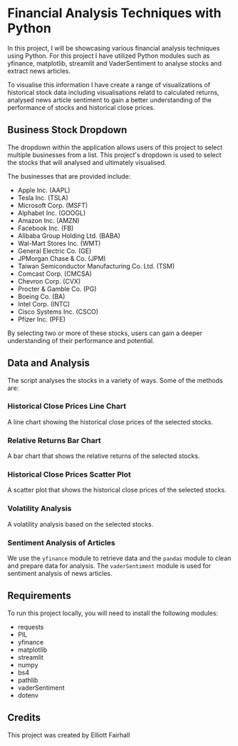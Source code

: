 
# Financial Analysis Techniques with Python

In this project, I will be showcasing various financial analysis techniques using Python. For this project I have utilized Python modules such as yfinance, matplotlib, streamlit and VaderSentiment to analyse stocks and extract news articles.

To visualise this information I have create a range of visualizations of historical stock data including visualisations relatd to calculated returns, analysed news article sentiment to gain a better understanding of the performance of stocks and historical close prices.

## Business Stock Dropdown

The dropdown within the application allows users of this project to select multiple businesses from a list. This project's dropdown is used to select the stocks that  will analysed and ultimately visualised. 

The businesses that are provided include:

-   Apple Inc. (AAPL)
-   Tesla Inc. (TSLA)
-   Microsoft Corp. (MSFT)
-   Alphabet Inc. (GOOGL)
-   Amazon Inc. (AMZN)
-   Facebook Inc. (FB)
-   Alibaba Group Holding Ltd. (BABA)
-   Wal-Mart Stores Inc. (WMT)
-   General Electric Co. (GE)
-   JPMorgan Chase & Co. (JPM)
-   Taiwan Semiconductor Manufacturing Co. Ltd. (TSM)
-   Comcast Corp. (CMCSA)
-   Chevron Corp. (CVX)
-   Procter & Gamble Co. (PG)
-   Boeing Co. (BA)
-   Intel Corp. (INTC)
-   Cisco Systems Inc. (CSCO)
-   Pfizer Inc. (PFE)

By selecting two or more of these stocks, users can gain a deeper understanding of their performance and potential.

## Data and Analysis

The script analyses the stocks in a variety of ways. Some of the methods are:

### Historical Close Prices Line Chart

A line chart showing the historical close prices of the selected stocks.

### Relative Returns Bar Chart

A bar chart that shows the relative returns of the selected stocks.

### Historical Close Prices Scatter Plot

A scatter plot that shows the historical close prices of the selected stocks.

### Volatility Analysis

A volatility analysis based on the selected stocks.

### Sentiment Analysis of Articles

We use the `yfinance` module to retrieve data and the `pandas` module to clean and prepare data for analysis. The `vaderSentiment` module is used for sentiment analysis of news articles.

## Requirements

To run this project locally, you will need to install the following modules:

-   requests
-   PIL
-   yfinance
-   matplotlib
-   streamlit
-   numpy
-   bs4
-   pathlib
-   vaderSentiment
-   dotenv

## Credits

This project was created by Elliott Fairhall
